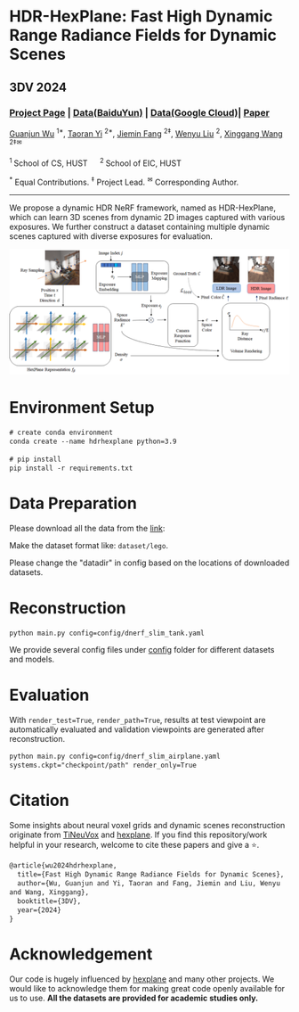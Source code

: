 # HDR-HexPlane: Fast High Dynamic Range Radiance Fields for Dynamic Scenes

## 3DV 2024
### [Project Page](https://guanjunwu.github.io/HDR-HexPlane/) | [Data(BaiduYun)](https://pan.baidu.com/s/1vuJ5kThgRkmv9DWis9g8Pg?pwd=1234) | [Data(Google Cloud)](https://drive.google.com/drive/folders/19eTjvgw98_hYodCMegHHg5PjhNUgFVNO?usp=sharing)| [Paper](https://arxiv.org/abs/2401.06052) 

[Guanjun Wu](https://guanjunwu.github.io/) <sup>1*</sup>, [Taoran Yi](https://github.com/taoranyi) <sup>2*</sup>,
[Jiemin Fang](https://jaminfong.cn/) <sup>2‡</sup>, [Wenyu Liu](http://eic.hust.edu.cn/professor/liuwenyu/) <sup>2</sup>, [Xinggang Wang](https://xwcv.github.io) <sup>2‡✉</sup>

<sup>1 </sup>School of CS, HUST &emsp; <sup>2 </sup>School of EIC, HUST &emsp;

<sup>\*</sup> Equal Contributions. <sup>$\ddagger$</sup> Project Lead. <sup>✉</sup> Corresponding Author.

---

We propose a dynamic HDR NeRF framework, named as HDR-HexPlane, which can learn 3D scenes from dynamic 2D images captured with various exposures. We further construct a dataset containing multiple dynamic scenes captured with diverse exposures for evaluation.

![image](docs/framework.jpg)

# Environment Setup

```
# create conda environment
conda create --name hdrhexplane python=3.9

# pip install 
pip install -r requirements.txt
```

# Data Preparation

Please download all the data from the [link](https://drive.google.com/drive/folders/19eTjvgw98_hYodCMegHHg5PjhNUgFVNO?usp=sharing):

Make the dataset format like: `dataset/lego`.

Please change the "datadir" in config based on the locations of downloaded datasets.

# Reconstruction

```
python main.py config=config/dnerf_slim_tank.yaml
```

We provide several config files under [config](config/) folder for different datasets and models.

# Evaluation

With `render_test=True`, `render_path=True`, results at test viewpoint are automatically evaluated and validation viewpoints are generated after reconstruction.

```
python main.py config=config/dnerf_slim_airplane.yaml systems.ckpt="checkpoint/path" render_only=True
```

# Citation

Some insights about neural voxel grids and dynamic scenes reconstruction originate from [TiNeuVox](https://github.com/hustvl/TiNeuVox) and [hexplane](https://github.com/Caoang327/HexPlane). If you find this repository/work helpful in your research, welcome to cite these papers and give a ⭐.
```
@article{wu2024hdrhexplane,
  title={Fast High Dynamic Range Radiance Fields for Dynamic Scenes},
  author={Wu, Guanjun and Yi, Taoran and Fang, Jiemin and Liu, Wenyu and Wang, Xinggang},
  booktitle={3DV},
  year={2024}
}
```

# Acknowledgement

Our code is hugely influenced by [hexplane](https://github.com/Caoang327/HexPlane) and many other projects. We would like to acknowledge them for making great code openly available for us to use. **All the datasets are provided for academic studies only.**
